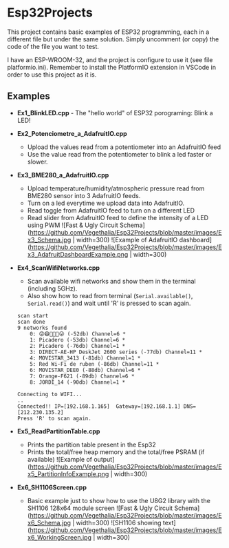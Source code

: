 # Esp32Projects
This project contains basic examples of ESP32 programming, each in a different file but under the same solution.
Simply uncomment (or copy) the code of the file you want to test.

I have an ESP-WROOM-32, and the project is configure to use it (see file platformio.ini). 
Remember to install the PlatformIO extension in VSCode in order to use this project as it is.

## Examples
* __Ex1_BlinkLED.cpp__ - The "hello world" of ESP32 porograming: Blink a LED!
* __Ex2_Potenciometre_a_AdafruitIO.cpp__
	- Upload the values read from a potentiometer into an AdafruitIO feed 
	- Use the value read from the potentiometer to blink a led faster or slower.
* __Ex3_BME280_a_AdafruitIO.cpp__ 
	- Upload temperature/humidity/atmospheric pressure read from BME280 sensor into 3 AdafruitIO feeds. 
	- Turn on a led everytime we upload data into AdafruitIO.
	- Read toggle from AdafruitIO feed to turn on a different LED
	- Read slider from AdafruitIO feed to define the intensity of a LED using PWM
	![Fast & Ugly Circuit Schema](https://github.com/Vegethalia/Esp32Projects/blob/master/images/Ex3_Schema.jpg  | width=300)
	![Example of AdafruitIO dashboard](https://github.com/Vegethalia/Esp32Projects/blob/master/images/Ex3_AdafruitDashboardExample.png | width=300)

* __Ex4_ScanWifiNetworks.cpp__
	- Scan available wifi networks and show them in the terminal (including 5GHz).
	- Also show how to read from terminal (`Serial.available()`, `Serial.read()`) and wait until 'R' is pressed to scan again.
	
	```
	scan start    
	scan done       
	9 networks found
 		0: 😡😷🙈🙉🙊😜 (-52db) Channel=6 *
 		1: Picadero (-53db) Channel=6 *
 		2: Picadero (-76db) Channel=1 *
 		3: DIRECT-AE-HP DeskJet 2600 series (-77db) Channel=11 *
 		4: MOVISTAR_3413 (-81db) Channel=1 *
 		5: Red Wi-Fi de ruben (-86db) Channel=11 *
 		6: MOVISTAR_DEE0 (-88db) Channel=6 *
 		7: Orange-F621 (-89db) Channel=6 *
 		8: JORDI_14 (-90db) Channel=1 *

	Connecting to WIFI...
	..
	Connected!! IP=[192.168.1.165]  Gateway=[192.168.1.1] DNS=[212.230.135.2]
	Press 'R' to scan again.
	```
* __Ex5_ReadPartitionTable.cpp__
	- Prints the partition table present in the Esp32
	- Prints the total/free heap memory and the total/free PSRAM (if available)
	![Example of output](https://github.com/Vegethalia/Esp32Projects/blob/master/images/Ex5_PartitionInfoExample.png | width=300)
	
* __Ex6_SH1106Screen.cpp__
	- Basic example just to show how to use the U8G2 library with the SH1106 128x64 module screen
	![Fast & Ugly Circuit Schema](https://github.com/Vegethalia/Esp32Projects/blob/master/images/Ex6_Schema.jpg | width=300)
	![SH1106 showing text](https://github.com/Vegethalia/Esp32Projects/blob/master/images/Ex6_WorkingScreen.jpg | width=300)
